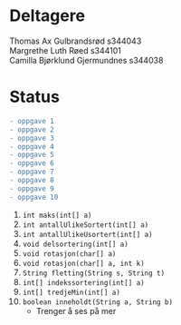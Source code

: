 # Deltagere
Thomas Ax Gulbrandsrød s344043\
Margrethe Luth Røed s344101\
Camilla Bjørklund Gjermundnes s344038

# Status
```diff
- oppgave 1
- oppgave 2
- oppgave 3
- oppgave 4
- oppgave 5
- oppgave 6
- oppgave 7
- oppgave 8
- oppgave 9
- oppgave 10
```
1. `int maks(int[] a)`
2. `int antallUlikeSortert(int[] a)`
3. `int antallUlikeUsortert(int[] a)`
4. `void delsortering(int[] a)`
5. `void rotasjon(char[] a)`
6. `void rotasjon(char[] a, int k)`
7. `String fletting(String s, String t)`
8. `int[] indekssortering(int[] a)`
9. `int[] tredjeMin(int[] a)`
10. `boolean inneholdt(String a, String b)`
    - Trenger å ses på mer

